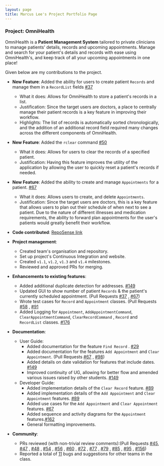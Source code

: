 ```yaml
---
layout: page 
title: Marcus Lee's Project Portfolio Page
---
```

### Project: OmniHealth

OmniHealth is a **Patient Management System** tailored to private clinicians to manage patients' details, records and
upcoming appointments. Manage and search for your patient's details and records with ease using 
OmniHealth's, and keep track of all your upcoming appointments in one place!

Given below are my contributions to the project.

* **New Feature**: Added the ability for users to create patient `Records` and manage them in a `RecordList`
  fields [\#37](https://github.com/AY2223S1-CS2103T-T14-3/tp/pull/37)
    * What it does: Allows for OmniHealth to store a patient's records in a list.
    * Justification: Since the target users are doctors, a place to centrally manage their patient records is a key
      feature in improving their workflow.
    * Highlights: The list of records is automatically sorted chronologically, and the addition of an additional record
      field required many changes across the different components of OmniHealth.

* **New Feature**: Added the `rclear` command [\#50](https://github.com/AY2223S1-CS2103T-T14-3/tp/pull/50)
    * What it does: Allows for users to clear the records of a specified patient.
    * Justification: Having this feature improves the utility of the application by allowing the user to quickly reset a
      patient's records if needed.

* **New Feature**: Added the ability to create and manage `Appointments` for a
  patient. [\#67](https://github.com/AY2223S1-CS2103T-T14-3/tp/pull/67)
    * What it does: Allows users to create, and delete `Appointments`.
    * Justification: Since the target users are doctors, this is a key feature that allows users to plan out their
      schedule of when next to see a patient. Due to the nature of different illnesses and medication requirements, the
      ability to forward plan appointments for the user's patients would greatly benefit their workflow.

<div style="page-break-after: always;"></div>

* **Code
  contributed**: [RepoSense link](https://nus-cs2103-ay2223s1.github.io/tp-dashboard/?search=marclzh&sort=groupTitle&sortWithin=title&timeframe=commit&mergegroup=&groupSelect=groupByRepos&breakdown=true&checkedFileTypes=docs~functional-code~test-code~other&since=2022-09-16&tabOpen=true&tabType=authorship&zFR=false&tabAuthor=marclzh&tabRepo=AY2223S1-CS2103T-T14-3%2Ftp%5Bmaster%5D&authorshipIsMergeGroup=false&authorshipFileTypes=docs~functional-code~test-code~other&authorshipIsBinaryFileTypeChecked=false&authorshipIsIgnoredFilesChecked=false)

* **Project management**:
    * Created team's organisation and repository.
    * Set up project's Continuous Integration and website.
    * Created `v1.1`, `v1.2`, `v1.3` and `v1.4` milestones.
    * Reviewed and approved PRs for merging.

* **Enhancements to existing features**:
    * Added additional duplicate detection for addresses. [\#149](https://github.com/AY2223S1-CS2103T-T14-3/tp/pull/149)
    * Updated GUI to show number of patient `Records` & the patient's currently scheduled appointment. (Pull
      Requests [\#37](https://github.com/AY2223S1-CS2103T-T14-3/tp/pull/37)
      , [\#67](https://github.com/AY2223S1-CS2103T-T14-3/tp/pull/67))
    * Wrote test cases for `Record` and `Appointment` classes. (Pull
      Requests [\#58](https://github.com/AY2223S1-CS2103T-T14-3/tp/pull/58)
      , [\#91](https://github.com/AY2223S1-CS2103T-T14-3/tp/pull/91)
    * Added Logging for `Appointment`, `AddAppointmentCommand`, `ClearAppointmentCommand`, `ClearRecordCommand`
      , `Record` and `RecordList` classes. [\#176](https://github.com/AY2223S1-CS2103T-T14-3/tp/pull/176)

* **Documentation**:
    * User Guide:
        * Added documentation for the feature `Find Record`
          . [\#29](https://github.com/AY2223S1-CS2103T-T14-3/tp/pull/29)
        * Added documentation for the features `Add Appointment` and `Clear Appointment`. (Pull
          Requests [\#67](https://github.com/AY2223S1-CS2103T-T14-3/tp/pull/67)
          , [\#98](https://github.com/AY2223S1-CS2103T-T14-3/tp/pull/98))
        * Added details on date validation for features that include
          dates. [\#149](https://github.com/AY2223S1-CS2103T-T14-3/tp/pull/149)
        * Improved continuity of UG, allowing for better flow and amended various issues raised by other
          students. [\#149](https://github.com/AY2223S1-CS2103T-T14-3/tp/pull/149)
    * Developer Guide:
        * Added implementation details of the `Clear Record`
          feature. [\#89](https://github.com/AY2223S1-CS2103T-T14-3/tp/pull/89)
        * Added implementation details of the `Add Appointment` and `Clear Appointment`
          features. [\#89](https://github.com/AY2223S1-CS2103T-T14-3/tp/pull/89)
        * Added use cases for the `Add Appointment` and `Clear Appointment`
          features. [\#67](https://github.com/AY2223S1-CS2103T-T14-3/tp/pull/67)
        * Added sequence and activity diagrams for the `Appointment`
          features.[\#162](https://github.com/AY2223S1-CS2103T-T14-3/tp/pull/162)
        * General formatting improvements.

* **Community**:
    * PRs reviewed (with non-trivial review comments):(Pull
      Requests [\#45](https://github.com/AY2223S1-CS2103T-T14-3/tp/pull/45),
      [\#47](https://github.com/AY2223S1-CS2103T-T14-3/tp/pull/47)
      , [\#48](https://github.com/AY2223S1-CS2103T-T14-3/tp/pull/48)
      , [\#54](https://github.com/AY2223S1-CS2103T-T14-3/tp/pull/54)
      , [\#56](https://github.com/AY2223S1-CS2103T-T14-3/tp/pull/56)
      , [\#60](https://github.com/AY2223S1-CS2103T-T14-3/tp/pull/60)
      , [\#72](https://github.com/AY2223S1-CS2103T-T14-3/tp/pull/72)
      , [\#77](https://github.com/AY2223S1-CS2103T-T14-3/tp/pull/77)
      , [\#79](https://github.com/AY2223S1-CS2103T-T14-3/tp/pull/79)
      , [\#85](https://github.com/AY2223S1-CS2103T-T14-3/tp/pull/85)
      , [\#95](https://github.com/AY2223S1-CS2103T-T14-3/tp/pull/95)
      , [\#156](https://github.com/AY2223S1-CS2103T-T14-3/tp/pull/156))
    * Reported a total of [11](https://github.com/marclzh/ped/issues) bugs and suggestions for other teams in the class.
